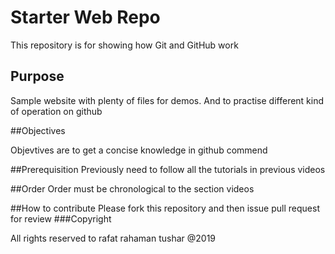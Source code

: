 # Starter Web Repo

This repository is for showing how Git and GitHub work

## Purpose

Sample website with plenty of files for demos. And to practise different kind of operation on github

##Objectives

Objevtives are to get a concise knowledge in github commend

##Prerequisition
Previously need to follow all the tutorials in previous videos

##Order
Order must be chronological to the section videos

##How to contribute
Please fork this repository and then issue pull request for review
###Copyright 

All rights reserved to rafat rahaman tushar @2019